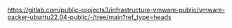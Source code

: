 https://gitlab.com/public-projects3/infrastructure-vmware-public/vmware-packer-ubuntu22.04-public/-/tree/main?ref_type=heads